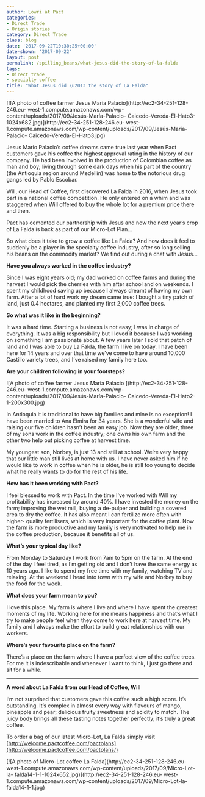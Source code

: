 ```yaml
---
author: Lowri at Pact
categories:
- Direct Trade
- Origin stories
category: Direct Trade
class: blog
date: '2017-09-22T10:30:25+00:00'
date-shown: '2017-09-22'
layout: post
permalink: /spilling_beans/what-jesus-did-the-story-of-la-falda
tags:
- Direct trade
- specialty coffee
title: "What Jesus did \u2013 the story of La Falda"
---
```


[![A photo of coffee farmer Jesus Maria Palacio](http://ec2-34-251-128-246.eu-
west-1.compute.amazonaws.com/wp-content/uploads/2017/09/Jesús-María-Palacio-
Caicedo-Vereda-El-Hato3-1024x682.jpg)](http://ec2-34-251-128-246.eu-
west-1.compute.amazonaws.com/wp-content/uploads/2017/09/Jesús-María-Palacio-
Caicedo-Vereda-El-Hato3.jpg)

Jesus Mario Palacio’s coffee dreams came true last year when Pact customers
gave his coffee the highest approval rating in the history of our company. He
had been involved in the production of Colombian coffee as man and boy; living
through some dark days when his part of the country (the Antioquia region
around Medellin) was home to the notorious drug gangs led by Pablo Escobar.

Will, our Head of Coffee, first discovered La Falda in 2016, when Jesus took
part in a national coffee competition. He only entered on a whim and was
staggered when Will offered to buy the whole lot for a premium price there and
then.

Pact has cemented our partnership with Jesus and now the next year’s crop of
La Falda is back as part of our Micro-Lot Plan…

So what does it take to grow a coffee like La Falda? And how does it feel to
suddenly be a player in the specialty coffee industry, after so long selling
his beans on the commodity market? We find out during a chat with Jesus…

**Have you always worked in the coffee industry?**

Since I was eight years old; my dad worked on coffee farms and during the
harvest I would pick the cherries with him after school and on weekends. I
spent my childhood saving up because I always dreamt of having my own farm.
After a lot of hard work my dream came true: I bought a tiny patch of land,
just 0.4 hectares, and planted my first 2,000 coffee trees.

**So what was it like in the beginning?**

It was a hard time. Starting a business is not easy; I was in charge of
everything. It was a big responsibility but I loved it because I was working
on something I am passionate about. A few years later I sold that patch of
land and I was able to buy La Falda, the farm I live on today. I have been
here for 14 years and over that time we’ve come to have around 10,000 Castillo
variety trees, and I’ve raised my family here too.

**Are your children following in your footsteps?**

![A photo of coffee farmer Jesus Maria Palacio ](http://ec2-34-251-128-246.eu-
west-1.compute.amazonaws.com/wp-content/uploads/2017/09/Jesús-María-Palacio-
Caicedo-Vereda-El-Hato2-1-200x300.jpg)

In Antioquia it is traditional to have big families and mine is no exception!
I have been married to Ana Elmira for 34 years. She is a wonderful wife and
raising our five children hasn’t been an easy job. Now they are older, three
of my sons work in the coffee industry; one owns his own farm and the other
two help out picking coffee at harvest time.

My youngest son, Norbey, is just 13 and still at school. We’re very happy that
our little man still lives at home with us. I have never asked him if he would
like to work in coffee when he is older, he is still too young to decide what
he really wants to do for the rest of his life.

**How has it been working with Pact?**

I feel blessed to work with Pact. In the time I’ve worked with Will my
profitability has increased by around 40%. I have invested the money on the
farm; improving the wet mill, buying a de-pulper and building a covered area
to dry the coffee. It has also meant I can fertilize more often with higher-
quality fertilisers, which is very important for the coffee plant. Now the
farm is more productive and my family is very motivated to help me in the
coffee production, because it benefits all of us.

**What’s your typical day like?**

From Monday to Saturday I work from 7am to 5pm on the farm. At the end of the
day I feel tired, as I’m getting old and I don’t have the same energy as 10
years ago. I like to spend my free time with my family, watching TV and
relaxing. At the weekend I head into town with my wife and Norbey to buy the
food for the week.

**What does your farm mean to you?**

I love this place. My farm is where I live and where I have spent the greatest
moments of my life. Working here for me means happiness and that’s what I try
to make people feel when they come to work here at harvest time. My family and
I always make the effort to build great relationships with our workers.

**Where’s your favourite place on the farm?**

There’s a place on the farm where I have a perfect view of the coffee trees.
For me it is indescribable and whenever I want to think, I just go there and
sit for a while.

*****

**A word about La Falda from our Head of Coffee, Will**

I’m not surprised that customers gave this coffee such a high score. It’s
outstanding. It’s complex in almost every way with flavours of mango,
pineapple and pear; delicious fruity sweetness and acidity to match. The juicy
body brings all these tasting notes together perfectly; it’s truly a great
coffee.

To order a bag of our latest Micro-Lot, La Falda simply visit
[http://welcome.pactcoffee.com/pactplans](http://welcome.pactcoffee.com/pactplans/)

[![A photo of Micro-Lot coffee La Falda](http://ec2-34-251-128-246.eu-
west-1.compute.amazonaws.com/wp-content/uploads/2017/09/Micro-Lot-la-
falda14-1-1-1024x652.jpg)](http://ec2-34-251-128-246.eu-
west-1.compute.amazonaws.com/wp-content/uploads/2017/09/Micro-Lot-la-
falda14-1-1.jpg)